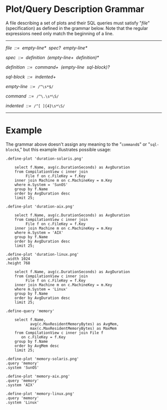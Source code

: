 # Plot/Query Description Grammar
A file describing a set of plots and their SQL queries must satisfy "*file*"
(specification) as defined in the grammar below. Note that the regular
expressions need only match the beginning of a line.

---------------------

*file &nbsp;::= &nbsp;empty-line&ast; &nbsp;spec? &nbsp;empty-line&ast;*

*spec &nbsp;::= &nbsp;definition &nbsp;(empty-line+ &nbsp;definition)&ast;*

*definition &nbsp;::= &nbsp;command+ &nbsp;(empty-line &nbsp;sql-block)?*

*sql-block &nbsp;::= &nbsp;indented+*

*empty-line &nbsp;::=&nbsp;* `/^\s*$/`

*command &nbsp;::=&nbsp;* `/^\.\s*\S/`

*indented &nbsp;::=&nbsp;* `/^[ ]{4}\s*\S/`

-----------------------------------

# Example
The grammar above doesn't assign any meaning to the "`command`s" or
"`sql-block`s," but this example illustrates possible usage:

    .define-plot 'duration-solaris.png'
    
        select f.Name, avg(c.DurationSeconds) as AvgDuration
        from CompilationView c inner join
             File f on c.FileKey = f.Key
        inner join Machine m on c.MachineKey = m.Key
        where m.System = 'SunOS'
        group by f.Name
        order by AvgDuration desc
        limit 25;
    
    .define-plot 'duration-aix.png'
    
        select f.Name, avg(c.DurationSeconds) as AvgDuration
        from CompilationView c inner join
             File f on c.FileKey = f.Key
        inner join Machine m on c.MachineKey = m.Key
        where m.System = 'AIX'
        group by f.Name
        order by AvgDuration desc
        limit 25;
    
    .define-plot 'duration-linux.png'
    .width 1024
    .height 768
    
        select f.Name, avg(c.DurationSeconds) as AvgDuration
        from CompilationView c inner join
             File f on c.FileKey = f.Key
        inner join Machine m on c.MachineKey = m.Key
        where m.System = 'Linux'
        group by f.Name
        order by AvgDuration desc
        limit 25;
    
    .define-query 'memory'
    
        select f.Name, 
               avg(c.MaxResidentMemoryBytes) as AvgMem, 
               max(c.MaxResidentMemoryBytes) as MaxMem
        from CompilationView c inner join File f
           on c.FileKey = f.Key
        group by f.Name
        order by AvgMem desc
        limit 25;
    
    .define-plot 'memory-solaris.png'
    .query 'memory'
    .system 'SunOS'
    
    .define-plot 'memory-aix.png'
    .query 'memory'
    .system 'AIX'
    
    .define-plot 'memory-linux.png'
    .query 'memory'
    .system 'Linux'
